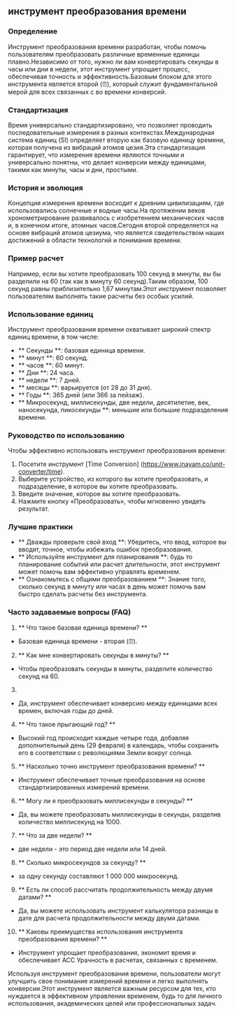 ## инструмент преобразования времени

### Определение
Инструмент преобразования времени разработан, чтобы помочь пользователям преобразовать различные временные единицы плавно.Независимо от того, нужно ли вам конвертировать секунды в часы или дни в недели, этот инструмент упрощает процесс, обеспечивая точность и эффективность.Базовым блоком для этого инструмента является второй (⏰), который служит фундаментальной мерой для всех связанных с во времени конверсий.

### Стандартизация
Время универсально стандартизировано, что позволяет проводить последовательные измерения в разных контекстах.Международная система единиц (SI) определяет вторую как базовую единицу времени, которая получена из вибраций атомов цезия.Эта стандартизация гарантирует, что измерения времени являются точными и универсально понятны, что делает конверсии между единицами, такими как минуты, часы и дни, простыми.

### История и эволюция
Концепция измерения времени восходит к древним цивилизациям, где использовались солнечные и водные часы.На протяжении веков хронометрирование развивалось с изобретением механических часов и, в конечном итоге, атомных часов.Сегодня второй определяется на основе вибраций атомов цезиума, что является свидетельством наших достижений в области технологий и понимания времени.

### Пример расчет
Например, если вы хотите преобразовать 100 секунд в минуты, вы бы разделили на 60 (так как в минуту 60 секунд).Таким образом, 100 секунд равны приблизительно 1,67 минутам.Этот инструмент позволяет пользователям выполнять такие расчеты без особых усилий.

### Использование единиц
Инструмент преобразования времени охватывает широкий спектр единиц времени, в том числе:
- ** Секунды **: базовая единица времени.
- ** минут **: 60 секунд.
- ** часов **: 60 минут.
- ** Дни **: 24 часа.
- ** недели **: 7 дней.
- ** месяцы **: варьируется (от 28 до 31 дня).
- ** Годы **: 365 дней (или 366 за пейзаж).
- ** Микросекунд, миллисекунды, две недели, десятилетие, век, наносекунда, пикосекунды **: меньшие или большие подразделения времени.

### Руководство по использованию
Чтобы эффективно использовать инструмент преобразования времени:
1. Посетите инструмент [Time Conversion] (https://www.inayam.co/unit-converter/time).
2. Выберите устройство, из которого вы хотите преобразовать, и подразделение, в которое вы хотите преобразовать.
3. Введите значение, которое вы хотите преобразовать.
4. Нажмите кнопку «Преобразовать», чтобы мгновенно увидеть результат.

### Лучшие практики
- ** Дважды проверьте свой вход **: Убедитесь, что ввод, которое вы вводят, точное, чтобы избежать ошибок преобразования.
- ** Используйте инструмент для планирования **: будь то планирование событий или расчет длительности, этот инструмент может помочь вам эффективно управлять временем.
- ** Ознакомьтесь с общими преобразованием **: Знание того, сколько секунд в минуту или часах в день может помочь вам быстро сделать расчеты без инструмента.

### Часто задаваемые вопросы (FAQ)

1. ** Что такое базовая единица времени? **
- Базовая единица времени - вторая (⏰).

2. ** Как мне конвертировать секунды в минуты? **
- Чтобы преобразовать секунды в минуты, разделите количество секунд на 60.

3.
- Да, инструмент обеспечивает конверсию между единицами всех времен, включая годы до дней.

4. ** Что такое прыгающий год? **
- Высокий год происходит каждые четыре года, добавляя дополнительный день (29 февраля) в календарь, чтобы сохранить его в соответствии с революциями Земли вокруг солнца.

5. ** Насколько точно инструмент преобразования времени? **
- Инструмент обеспечивает точные преобразования на основе стандартизированных измерений времени.

6. ** Могу ли я преобразовать миллисекунды в секунды? **
- Да, вы можете преобразовать миллисекунды в секунды, разделив количество миллисекунд на 1000.

7. ** Что за две недели? **
- две недели - это период две недели или 14 дней.

8. ** Сколько микросекундов за секунду? **
- за одну секунду составляют 1 000 000 микросекунд.

9. ** Есть ли способ рассчитать продолжительность между двумя датами? **
- Да, вы можете использовать инструмент калькулятора разницы в дате для расчета продолжительности между двумя датами.

10. ** Каковы преимущества использования инструмента преобразования времени? **
- Инструмент упрощает преобразования, экономит время и обеспечивает ACC Урачность в расчетах, связанных с временем.

Используя инструмент преобразования времени, пользователи могут улучшить свое понимание измерений времени и легко выполнять конверсии.Этот инструмент является важным ресурсом для тех, кто нуждается в эффективном управлении временем, будь то для личного использования, академических целей или профессиональных задач.